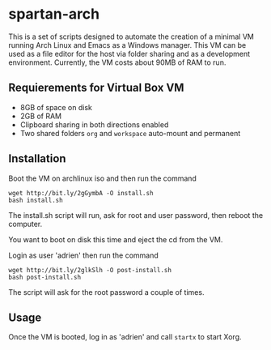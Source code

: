 # spartan-arch

This is a set of scripts designed to automate the creation of a minimal VM running Arch Linux and Emacs as a Windows manager. This VM can be used as a file editor for the  host via folder sharing and as a development environment. Currently, the VM costs about 90MB of RAM to run.

## Requierements for Virtual Box VM
- 8GB of space on disk
- 2GB of RAM
- Clipboard sharing in both directions enabled
- Two shared folders `org` and `workspace` auto-mount and permanent

## Installation
Boot the VM on archlinux iso and then run the command
```shell
wget http://bit.ly/2gGymbA -O install.sh
bash install.sh
```
The install.sh script will run, ask for root and user password, then reboot the computer.

You want to boot on disk this time and eject the cd from the VM.

Login as user 'adrien' then run the command
```shell
wget http://bit.ly/2glkSlh -O post-install.sh
bash post-install.sh
```
The script will ask for the root password a couple of times.

## Usage
Once the VM is booted, log in as 'adrien' and call `startx` to start Xorg.
